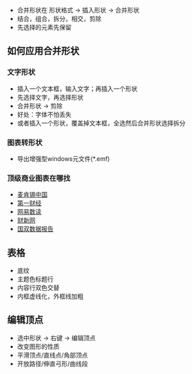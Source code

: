- 合并形状在 形状格式 -> 插入形状 -> 合并形状
- 结合，组合，拆分，相交，剪除
- 先选择的元素先保留

## 如何应用合并形状

### 文字形状

- 插入一个文本框，输入文字；再插入一个形状
- 先选择文字，再选择形状
- 合并形状 -> 剪除
- 好处：字体不怕丢失
- 或者插入一个形状，覆盖掉文本框，全选然后合并形状选择拆分

### 图表转形状

- 导出增强型windows元文件(*.emf)

### 顶级商业图表在哪找

- [麦肯锡中国](https://www.mckinsey.com.cn/#)
- [第一财经](https://www.cbnweek.com)
- [网易数读](https://data.163.com/special/datablog)
- [财新网](https://www.caixin.com)
- [国双数据报告](https://www.gridsum.com/technical/data.html)

## 表格

- 底纹
- 主题色标题行
- 内容行双色交替
- 内框虚线化，外框线加粗

## 编辑顶点

- 选中形状 -> 右键 -> 编辑顶点
- 改变图形的性质
- 平滑顶点/直线点/角部顶点
- 开放路径/伸直弓形/曲线段